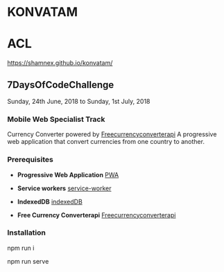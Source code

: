 # KONVATAM
# ACL

https://shamnex.github.io/konvatam/

## 7DaysOfCodeChallenge

Sunday, 24th June, 2018 to Sunday, 1st July, 2018

### Mobile Web Specialist Track

Currency Converter powered by [Freecurrencyconverterapi](https://www.currencyconverterapi.com)
A progressive web application that convert currencies from one country to another.

### Prerequisites

* **Progressive Web Application** [PWA](https://developers.google.com/web/progressive-web-apps/)

* **Service workers** [service-worker](https://developers.google.com/web/fundamentals/primers/service-workers/)

* **IndexedDB** [indexedDB](https://developer.mozilla.org/en-US/docs/Web/API/IndexedDB_API)

* **Free Currency Converterapi** [Freecurrencyconverterapi](https://www.currencyconverterapi.com)

### Installation

npm run i

npm run serve
